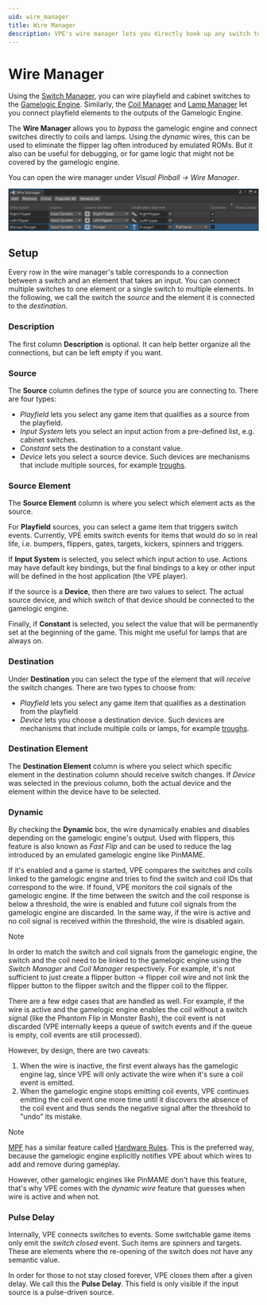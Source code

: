 ```yaml
---
uid: wire_manager
title: Wire Manager
description: VPE's wire manager lets you directly hook up any switch to any coil or lamp.
---
```

# Wire Manager

Using the [Switch Manager](xref:switch_manager), you can wire playfield and cabinet switches to the [Gamelogic Engine](../manual/gamelogic-engine.md). Similarly, the [Coil Manager](xref:coil_manager) and [Lamp Manager](xref:lamp_manager) let you connect playfield elements to the outputs of the Gamelogic Engine.

The **Wire Manager** allows you to *bypass* the gamelogic engine and connect switches directly to coils and lamps. Using the *dynamic* wires, this can be used to eliminate the flipper lag often introduced by emulated ROMs. But it also can be useful for debugging, or for game logic that might not be covered by the gamelogic engine.

You can open the wire manager under *Visual Pinball -> Wire Manager*.

![Wire Manager](wire-manager.png)

## Setup

Every row in the wire manager's table corresponds to a connection between a switch and an element that takes an input. You can connect multiple switches to one element or a single switch to multiple elements. In the following, we call the switch the *source* and the element it is connected to the *destination*.

### Description

The first column **Description** is optional. It can help better organize all the connections, but can be left empty if you want.

### Source

The **Source** column defines the type of source you are connecting to. There are four types:

- *Playfield* lets you select any game item that qualifies as a source from the playfield.
- *Input System* lets you select an input action from a pre-defined list, e.g. cabinet switches.
- *Constant* sets the destination to a constant value.
- *Device* lets you select a source device. Such devices are mechanisms that include multiple sources, for example [troughs](../manual/mechanisms/troughs.md).

### Source Element

The **Source Element** column is where you select which element acts as the source.

For **Playfield** sources, you can select a game item that triggers switch events. Currently, VPE emits switch events for items that would do so in real life, i.e. bumpers, flippers, gates, targets, kickers, spinners and triggers.

If **Input System** is selected, you select which input action to use. Actions may have default key bindings, but the final bindings to a key or other input will be defined in the host application (the VPE player).

If the source is a **Device**, then there are two values to select. The actual source device, and which switch of that device should be connected to the gamelogic engine.

Finally, if **Constant** is selected, you select the value that will be permanently set at the beginning of the game. This might me useful for lamps that are always on.

### Destination

Under **Destination** you can select the type of the element that will *receive* the switch changes. There are two types to choose from:

- *Playfield* lets you select any game item that qualifies as a destination from the playfield
- *Device* lets you choose a destination device. Such devices are mechanisms that include multiple coils or lamps, for example [troughs](../manual/mechanisms/troughs.md).

### Destination Element

The **Destination Element** column is where you select which specific element in the destination column should receive switch changes. If *Device* was selected in the previous column, both the actual device and the element within the device have to be selected.

### Dynamic

By checking the **Dynamic** box, the wire dynamically enables and disables depending on the gamelogic engine's output. Used with flippers, this feature is also known as *Fast Flip* and can be used to reduce the lag introduced by an emulated gamelogic engine like PinMAME.

If it's enabled and a game is started, VPE compares the switches and coils linked to the gamelogic engine and tries to find the switch and coil IDs that correspond to the wire. If found, VPE monitors the coil signals of the gamelogic engine. If the time between the switch and the coil response is below a threshold, the wire is enabled and future coil signals from the gamelogic engine are discarded. In the same way, if the wire is active and no coil signal is received within the threshold, the wire is disabled again.

> [!note]
> In order to match the switch and coil signals from the gamelogic engine, the switch and the coil need to be linked to the gamelogic engine using the *Switch Manager* and *Coil Manager* respectively. For example, it's not sufficient to just create a flipper button -> flipper coil wire and not link the flipper button to the flipper switch and the flipper coil to the flipper.

There are a few edge cases that are handled as well. For example, if the wire is active and the gamelogic engine enables the coil without a switch signal (like the Phantom Flip in Monster Bash), the coil event is not discarded (VPE internally keeps a queue of switch events and if the queue is empty, coil events are still processed).

However, by design, there are two caveats:

1. When the wire is inactive, the first event always has the gamelogic engine lag, since VPE will only activate the wire when it's sure a coil event is emitted.
2. When the gamelogic engine stops emitting coil events, VPE continues emitting the coil event one more time until it discovers the absence of the coil event and thus sends the negative signal after the threshold to "undo" its mistake.


> [!note]
> [MPF](../../plugins/mpf/index.md) has a similar feature called [Hardware Rules](https://docs.missionpinball.org/en/dev/hardware/hw_rules.html#the-solution-hardware-rules). This is the preferred way, because the gamelogic engine explicitly notifies VPE about which wires to add and remove during gameplay.
>
> However, other gamelogic engines like PinMAME don't have this feature, that's why VPE comes with the *dynamic wire* feature that guesses when wire is active and when not.

### Pulse Delay

Internally, VPE connects switches to events. Some switchable game items only emit the *switch closed* event. Such items are spinners and targets. These are elements where the re-opening of the switch does not have any semantic value.

In order for those to not stay closed forever, VPE closes them after a given delay. We call this the **Pulse Delay**. This field is only visible if the input source is a pulse-driven source.
